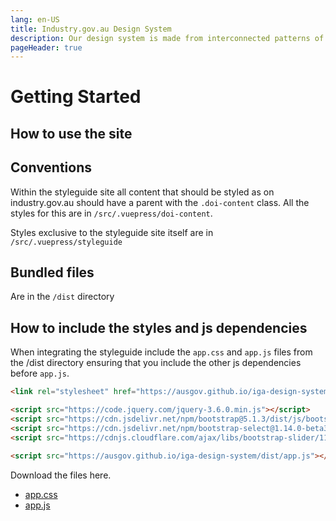 ```yaml
---
lang: en-US
title: Industry.gov.au Design System
description: Our design system is made from interconnected patterns of repeating elements that combine to create a cohesive experience.  
pageHeader: true
---
```


# Getting Started

## How to use the site

## Conventions
Within the styleguide site all content that should be styled as on industry.gov.au should have a parent with the `.doi-content` class.  All the styles for this are in `/src/.vuepress/doi-content`.

Styles exclusive to the styleguide site itself are in `/src/.vuepress/styleguide`

## Bundled files
Are in the `/dist` directory

## How to include the styles and js dependencies
When integrating the styleguide include the `app.css` and `app.js` files from the /dist directory ensuring that you include the other js dependencies before `app.js`.

```html
<link rel="stylesheet" href="https://ausgov.github.io/iga-design-system/dist/app.css">

<script src="https://code.jquery.com/jquery-3.6.0.min.js"></script>
<script src="https://cdn.jsdelivr.net/npm/bootstrap@5.1.3/dist/js/bootstrap.bundle.min.js"></script>
<script src="https://cdn.jsdelivr.net/npm/bootstrap-select@1.14.0-beta3/dist/js/bootstrap-select.min.js"></script>
<script src="https://cdnjs.cloudflare.com/ajax/libs/bootstrap-slider/11.0.2/bootstrap-slider.min.js"></script>

<script src="https://ausgov.github.io/iga-design-system/dist/app.js"></script>
```

Download the files here.
* [app.css](https://ausgov.github.io/iga-design-system/dist/app.css)
* [app.js](https://ausgov.github.io/iga-design-system/dist/app.js)
